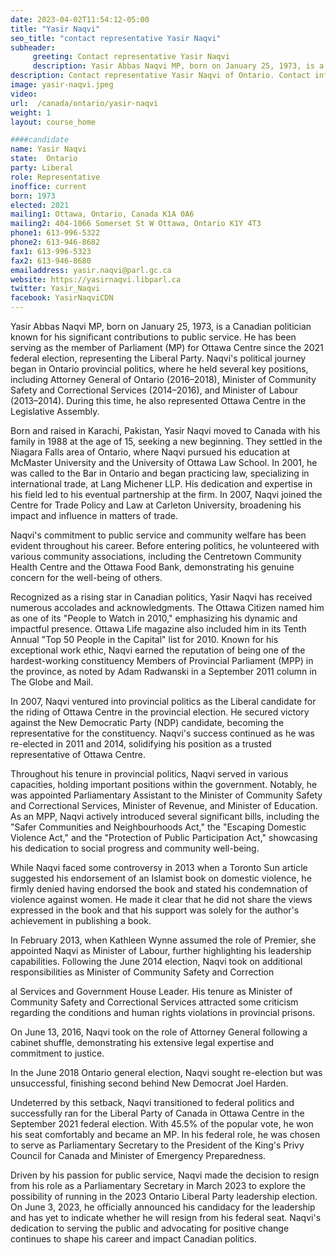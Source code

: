 ```yaml
---
date: 2023-04-02T11:54:12-05:00
title: "Yasir Naqvi"
seo_title: "contact representative Yasir Naqvi"
subheader:
     greeting: Contact representative Yasir Naqvi
     description: Yasir Abbas Naqvi MP, born on January 25, 1973, is a Canadian politician known for his significant contributions to public service.
description: Contact representative Yasir Naqvi of Ontario. Contact information for Yasir Naqvi includes email address, phone number, and mailing address.
image: yasir-naqvi.jpeg
video:
url:  /canada/ontario/yasir-naqvi
weight: 1
layout: course_home

####candidate
name: Yasir Naqvi
state:	Ontario
party: Liberal
role: Representative
inoffice: current
born: 1973
elected: 2021
mailing1: Ottawa, Ontario, Canada K1A 0A6
mailing2: 404-1066 Somerset St W Ottawa, Ontario K1Y 4T3
phone1: 613-996-5322
phone2: 613-946-8682
fax1: 613-996-5323
fax2: 613-946-8680
emailaddress: yasir.naqvi@parl.gc.ca
website: https://yasirnaqvi.libparl.ca
twitter: Yasir_Naqvi
facebook: YasirNaqviCDN
---
```


Yasir Abbas Naqvi MP, born on January 25, 1973, is a Canadian politician known for his significant contributions to public service. He has been serving as the member of Parliament (MP) for Ottawa Centre since the 2021 federal election, representing the Liberal Party. Naqvi's political journey began in Ontario provincial politics, where he held several key positions, including Attorney General of Ontario (2016–2018), Minister of Community Safety and Correctional Services (2014–2016), and Minister of Labour (2013–2014). During this time, he also represented Ottawa Centre in the Legislative Assembly.

Born and raised in Karachi, Pakistan, Yasir Naqvi moved to Canada with his family in 1988 at the age of 15, seeking a new beginning. They settled in the Niagara Falls area of Ontario, where Naqvi pursued his education at McMaster University and the University of Ottawa Law School. In 2001, he was called to the Bar in Ontario and began practicing law, specializing in international trade, at Lang Michener LLP. His dedication and expertise in his field led to his eventual partnership at the firm. In 2007, Naqvi joined the Centre for Trade Policy and Law at Carleton University, broadening his impact and influence in matters of trade.

Naqvi's commitment to public service and community welfare has been evident throughout his career. Before entering politics, he volunteered with various community associations, including the Centretown Community Health Centre and the Ottawa Food Bank, demonstrating his genuine concern for the well-being of others.

Recognized as a rising star in Canadian politics, Yasir Naqvi has received numerous accolades and acknowledgments. The Ottawa Citizen named him as one of its "People to Watch in 2010," emphasizing his dynamic and impactful presence. Ottawa Life magazine also included him in its Tenth Annual "Top 50 People in the Capital" list for 2010. Known for his exceptional work ethic, Naqvi earned the reputation of being one of the hardest-working constituency Members of Provincial Parliament (MPP) in the province, as noted by Adam Radwanski in a September 2011 column in The Globe and Mail.

In 2007, Naqvi ventured into provincial politics as the Liberal candidate for the riding of Ottawa Centre in the provincial election. He secured victory against the New Democratic Party (NDP) candidate, becoming the representative for the constituency. Naqvi's success continued as he was re-elected in 2011 and 2014, solidifying his position as a trusted representative of Ottawa Centre.

Throughout his tenure in provincial politics, Naqvi served in various capacities, holding important positions within the government. Notably, he was appointed Parliamentary Assistant to the Minister of Community Safety and Correctional Services, Minister of Revenue, and Minister of Education. As an MPP, Naqvi actively introduced several significant bills, including the "Safer Communities and Neighbourhoods Act," the "Escaping Domestic Violence Act," and the "Protection of Public Participation Act," showcasing his dedication to social progress and community well-being.

While Naqvi faced some controversy in 2013 when a Toronto Sun article suggested his endorsement of an Islamist book on domestic violence, he firmly denied having endorsed the book and stated his condemnation of violence against women. He made it clear that he did not share the views expressed in the book and that his support was solely for the author's achievement in publishing a book.

In February 2013, when Kathleen Wynne assumed the role of Premier, she appointed Naqvi as Minister of Labour, further highlighting his leadership capabilities. Following the June 2014 election, Naqvi took on additional responsibilities as Minister of Community Safety and Correction

al Services and Government House Leader. His tenure as Minister of Community Safety and Correctional Services attracted some criticism regarding the conditions and human rights violations in provincial prisons.

On June 13, 2016, Naqvi took on the role of Attorney General following a cabinet shuffle, demonstrating his extensive legal expertise and commitment to justice.

In the June 2018 Ontario general election, Naqvi sought re-election but was unsuccessful, finishing second behind New Democrat Joel Harden.

Undeterred by this setback, Naqvi transitioned to federal politics and successfully ran for the Liberal Party of Canada in Ottawa Centre in the September 2021 federal election. With 45.5% of the popular vote, he won his seat comfortably and became an MP. In his federal role, he was chosen to serve as Parliamentary Secretary to the President of the King's Privy Council for Canada and Minister of Emergency Preparedness.

Driven by his passion for public service, Naqvi made the decision to resign from his role as a Parliamentary Secretary in March 2023 to explore the possibility of running in the 2023 Ontario Liberal Party leadership election. On June 3, 2023, he officially announced his candidacy for the leadership and has yet to indicate whether he will resign from his federal seat. Naqvi's dedication to serving the public and advocating for positive change continues to shape his career and impact Canadian politics.
